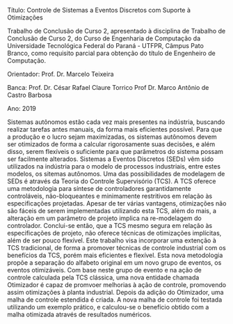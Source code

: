 Título: Controle de Sistemas a Eventos Discretos com Suporte à Otimizações

Trabalho de Conclusão de Curso 2, apresentado à disciplina de Trabalho de Conclusão de Curso 2, do Curso de Engenharia de Computação da Universidade Tecnológica Federal do Paraná - UTFPR, Câmpus Pato Branco, como requisito parcial para obtenção do título de Engenheiro de Computação.

Orientador: Prof. Dr. Marcelo Teixeira

Banca:
Prof. Dr. César Rafael Claure Torrico
Prof Dr. Marco Antônio de Castro Barbosa

Ano: 2019

Sistemas autônomos estão cada vez mais presentes na indústria, buscando realizar tarefas antes manuais, da forma mais eficientes possível. Para que a produção e o lucro sejam maximizadas, os sistemas autônomos devem ser otimizados de forma a calcular rigorosamente suas decisões, e além disso, serem flexíveis o suficiente para que parâmetros do sistema possam ser facilmente alterados. Sistemas a Eventos Discretos (SEDs) vêm sido utilizados na indústria para o modelo de processos industriais, entre estes modelos, os sitemas autônomos. Uma das possibilidades de modelagem de SEDs é através da Teoria do Controle Supervisório (TCS). A TCS oferece uma metodologia para síntese de controladores garantidamente controláveis, não-bloqueantes e minimamente restritivos em relação às especificações projetadas. Apesar de ter várias vantagens, otimizações não são fáceis de serem implementadas utilizando esta TCS, além do mais, a alteração em um parâmetro de projeto implica na re-modelagem do controlador. Conclui-se então, que a TCS mesmo segura em relação às especificações de projeto, não oferece técnicas de otimizações implícitas, além de ser pouco flexível. Este trabalho visa incorporar uma extenção à TCS tradicional, de forma a promover técnicas de controle industrial com os benefícios da TCS, porém mais eficientes e flexível. Esta nova metodologia propõe a separação do alfabeto original em um novo grupo de eventos, os eventos otimizáveis. Com base neste grupo de evento e na ação de controle calculada pela TCS clássica, uma nova entidade chamada Otimizador é capaz de promvoer melhorias à ação de controle, promovendo assim otimizações à planta industrial. Depois da adição do Otimizador, uma malha de controle estendida é criada. A nova malha de controle foi testada utilizando um exemplo prático, e calculou-se o benefício obtido com a malha otimizada através de resultados numéricos.
